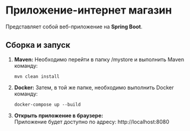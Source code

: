 # Приложение-интернет магазин

Представляет собой веб-приложение на **Spring Boot**.

## Сборка и запуск
1. **Maven:**
   Необходимо перейти в папку /mystore и выполнить Maven команду:<br>
    ```
    mvn clean install
    ```
2. **Docker:**
   Затем, в той же папке,  необходимо выполнить Docker команду:<br>
    ```
   docker-compose up --build 
    ```
3. **Открыть приложение в браузере:**<br>
   Приложение будет доступно по адресу: http://localhost:8080
